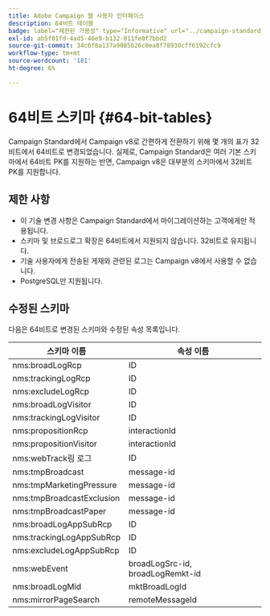 ```yaml
---
title: Adobe Campaign 웹 사용자 인터페이스
description: 64비트 테이블
badge: label="제한된 가용성" type="Informative" url="../campaign-standard-migration-home.md" tooltip="마이그레이션된 사용자 Campaign Standard으로 제한됨"
exl-id: ab5f01fd-4ad5-46e9-b132-011fe0f7bbd2
source-git-commit: 34c6f8a137a9085b26c0ea8f78930cff6192cfc9
workflow-type: tm+mt
source-wordcount: '181'
ht-degree: 6%

---
```


# 64비트 스키마 {#64-bit-tables}

Campaign Standard에서 Campaign v8로 간편하게 전환하기 위해 몇 개의 표가 32비트에서 64비트로 변경되었습니다. 실제로, Campaign Standard은 여러 기본 스키마에서 64비트 PK를 지원하는 반면, Campaign v8은 대부분의 스키마에서 32비트 PK를 지원합니다.

## 제한 사항

* 이 기술 변경 사항은 Campaign Standard에서 마이그레이션하는 고객에게만 적용됩니다.
* 스키마 및 브로드로그 확장은 64비트에서 지원되지 않습니다. 32비트로 유지됩니다.
* 기술 사용자에게 전송된 게재와 관련된 로그는 Campaign v8에서 사용할 수 없습니다.
* PostgreSQL만 지원됩니다.

## 수정된 스키마

다음은 64비트로 변경된 스키마와 수정된 속성 목록입니다.

| 스키마 이름 | 속성 이름 |
|--- |--- |
| nms:broadLogRcp | ID |
| nms:trackingLogRcp | ID |
| nms:excludeLogRcp | ID |
| nms:broadLogVisitor | ID |
| nms:trackingLogVisitor | ID |
| nms:propositionRcp | interactionId |
| nms:propositionVisitor | interactionId |
| nms:webTrack링 로그 | ID |
| nms:tmpBroadcast | message-id |
| nms:tmpMarketingPressure | message-id |
| nms:tmpBroadcastExclusion | message-id |
| nms:tmpBroadcastPaper | message-id |
| nms:broadLogAppSubRcp | ID |
| nms:trackingLogAppSubRcp | ID |
| nms:excludeLogAppSubRcp | ID |
| nms:webEvent | broadLogSrc-id, broadLogRemkt-id |
| nms:broadLogMid | mktBroadLogId |
| nms:mirrorPageSearch | remoteMessageId |
